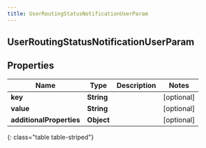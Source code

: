 ```yaml
---
title: UserRoutingStatusNotificationUserParam
---
```

## UserRoutingStatusNotificationUserParam


## Properties

| Name | Type | Description | Notes |
| ------------ | ------------- | ------------- | ------------- |
| **key** | **String** |  |  [optional] |
| **value** | **String** |  |  [optional] |
| **additionalProperties** | **Object** |  |  [optional] |
{: class="table table-striped"}



